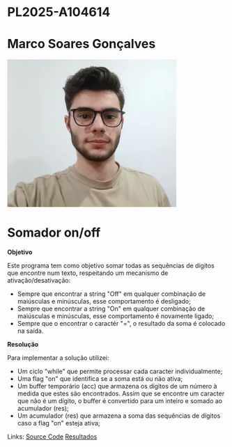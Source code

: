 # PL2025-A104614

# Marco Soares Gonçalves

![Alt text](https://github.com/MarcoGoncalves123/PL2025-A104614/blob/main/image.PNG)

# Somador on/off

**Objetivo**

Este programa tem como objetivo somar todas as sequências de digitos que encontre num texto, respeitando um mecanismo de ativação/desativação:
- Sempre que encontrar a string "Off" em qualquer combinação de maiúsculas e minúsculas, esse comportamento é desligado;
- Sempre que encontrar a string "On" em qualquer combinação de maiúsculas e minúsculas, esse comportamento é novamente ligado;
- Sempre que o encontrar o caractér "=", o resultado da soma é colocado na saída.

**Resolução** 

Para implementar a solução utilizei:
- Um ciclo "while" que permite processar cada caracter individualmente;
- Uma flag "on" que identifica se a soma está ou não ativa;
- Um buffer temporário (acc) que armazena os dígitos de um número à medida que estes são encontrados. Assim que se encontre um caracter que não é um dígito, o buffer é convertido para um inteiro e somado ao acumulador (res);
- Um acumulador (res) que armazena a soma das sequências de dígitos caso a flag "on" esteja ativa;

Links:
[Source Code](https://github.com/MarcoGoncalves123/PL2025-A104614/blob/main/TPC1/Tpc1.py)
[Resultados]()
    

